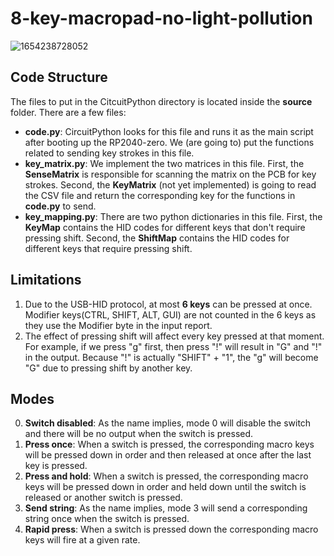 # 8-key-macropad-no-light-pollution

![1654238728052](https://user-images.githubusercontent.com/52309935/171801701-f0228002-cdf0-44e8-84c7-5621b14ae018.png)

## Code Structure
The files to put in the CitcuitPython directory is located inside the **source** folder. There are a few files:
- **code.py**: CircuitPython looks for this file and runs it as the main script after booting up the RP2040-zero. We (are going to) put the functions related to sending key strokes in this file.
- **key_matrix.py**: We implement the two matrices in this file. First, the **SenseMatrix** is responsible for scanning the matrix on the PCB for key strokes. Second, the **KeyMatrix** (not yet implemented) is going to read the CSV file and return the corresponding key for the functions in **code.py** to send.
- **key_mapping.py**: There are two python dictionaries in this file. First, the **KeyMap** contains the HID codes for different keys that don't require pressing shift. Second, the **ShiftMap** contains the HID codes for different keys that require pressing shift.

## Limitations
1. Due to the USB-HID protocol, at most **6 keys** can be pressed at once. Modifier keys(CTRL, SHIFT, ALT, GUI) are not counted in the 6 keys as they use the Modifier byte in the input report.
2. The effect of pressing shift will affect every key pressed at that moment. For example, if we press "g" first, then press "!" will result in "G" and "!" in the output. Because "!" is actually "SHIFT" + "1", the "g" will become "G" due to pressing shift by another key.

## Modes
0. **Switch disabled**: As the name implies, mode 0 will disable the switch and there will be no output when the switch is pressed.
1. **Press once**: When a switch is pressed, the corresponding macro keys will be pressed down in order and then released at once after the last key is pressed.
2. **Press and hold**: When a switch is pressed, the corresponding macro keys will be pressed down in order and held down until the switch is released or another switch is pressed.
3. **Send string**: As the name implies, mode 3 will send a corresponding string once when the switch is pressed.
4. **Rapid press**: When a switch is pressed down the corresponding macro keys will fire at a given rate.
